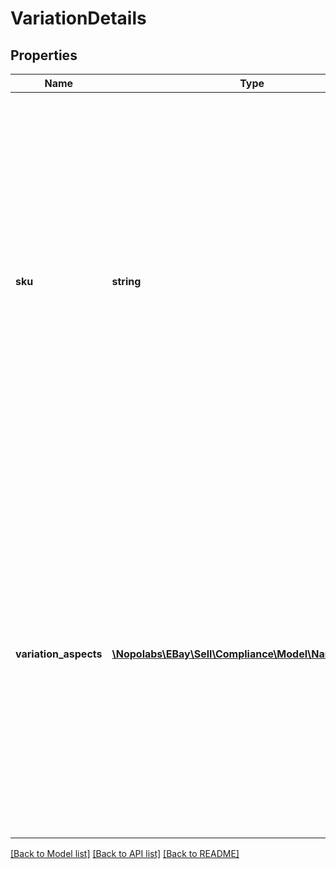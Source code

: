 # VariationDetails

## Properties
Name | Type | Description | Notes
------------ | ------------- | ------------- | -------------
**sku** | **string** | The seller-defined SKU value of the variation within the multiple-variation listing with the violation{s). This field is only returned if a seller-defined SKU value is defined for the variation. SKU values are optional in listing except when creating listings using the Inventory API. | [optional] 
**variation_aspects** | [**\Nopolabs\EBay\Sell\Compliance\Model\NameValueList[]**](NameValueList.md) | An array of one or more variation aspects that define a variation within a multiple variation listing. The aspect{s) returned here define the individual variation because these aspects will differ for each variation. Common varying aspects include color and size. | [optional] 

[[Back to Model list]](../README.md#documentation-for-models) [[Back to API list]](../README.md#documentation-for-api-endpoints) [[Back to README]](../README.md)


